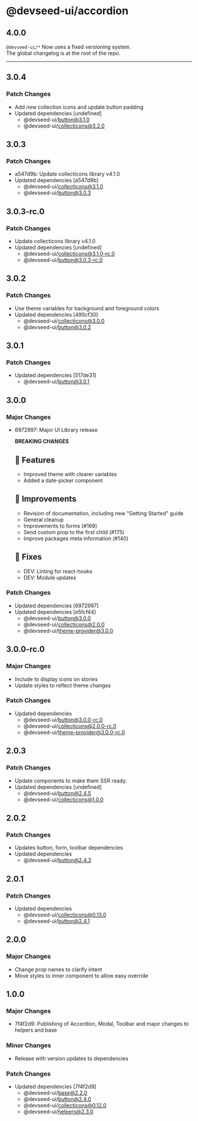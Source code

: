 # @devseed-ui/accordion

## 4.0.0

`@devseed-ui/*` Now uses a fixed versioning system.  
The global changelog is at the root of the repo.

----

## 3.0.4

### Patch Changes

- Add new collection icons and update button padding
- Updated dependencies [undefined]
  - @devseed-ui/button@3.1.0
  - @devseed-ui/collecticons@3.2.0

## 3.0.3

### Patch Changes

- a547d9b: Update collecticons library v4.1.0
- Updated dependencies [a547d9b]
  - @devseed-ui/collecticons@3.1.0
  - @devseed-ui/button@3.0.3

## 3.0.3-rc.0

### Patch Changes

- Update collecticons library v4.1.0
- Updated dependencies [undefined]
  - @devseed-ui/collecticons@3.1.0-rc.0
  - @devseed-ui/button@3.0.3-rc.0

## 3.0.2

### Patch Changes

- Use theme variables for background and foreground colors
- Updated dependencies [490cf30]
  - @devseed-ui/collecticons@3.0.0
  - @devseed-ui/button@3.0.2

## 3.0.1

### Patch Changes

- Updated dependencies [517de31]
  - @devseed-ui/button@3.0.1

## 3.0.0

### Major Changes

- 6972997: Major UI Library release

  **BREAKING CHANGES**

  ## 🎉 Features

  - Improved theme with clearer variables
  - Added a date-picker component

  ## 🚀 Improvements

  - Revision of documentation, including new "Getting Started" guide
  - General cleanup
  - Improvements to forms (#169)
  - Send custom prop to the first child (#175)
  - Improve packages meta information (#140)

  ## 🐛 Fixes

  - DEV: Linting for react-hooks
  - DEV: Module updates

### Patch Changes

- Updated dependencies [6972997]
- Updated dependencies [e5fcf44]
  - @devseed-ui/button@3.0.0
  - @devseed-ui/collecticons@2.0.0
  - @devseed-ui/theme-provider@3.0.0

## 3.0.0-rc.0

### Major Changes

- Include <CollecticonsGlobalStyle /> to display icons on stories
- Update styles to reflect theme changes

### Patch Changes

- Updated dependencies
  - @devseed-ui/button@3.0.0-rc.0
  - @devseed-ui/collecticons@2.0.0-rc.0
  - @devseed-ui/theme-provider@3.0.0-rc.0

## 2.0.3

### Patch Changes

- Update components to make them SSR ready.
- Updated dependencies [undefined]
  - @devseed-ui/button@2.4.5
  - @devseed-ui/collecticons@1.0.0

## 2.0.2

### Patch Changes

- Updates button, form, toolbar dependencies
- Updated dependencies
  - @devseed-ui/button@2.4.3

## 2.0.1

### Patch Changes

- Updated dependencies
  - @devseed-ui/collecticons@0.13.0
  - @devseed-ui/button@2.4.1

## 2.0.0

### Major Changes

- Change prop names to clarify intent
- Move styles to inner component to allow easy override

## 1.0.0

### Major Changes

- 7f4f2d9: Publishing of Accordion, Modal, Toolbar and major changes to helpers and base

### Minor Changes

- Release with version updates to dependencies

### Patch Changes

- Updated dependencies [7f4f2d9]
  - @devseed-ui/base@2.2.0
  - @devseed-ui/button@2.4.0
  - @devseed-ui/collecticons@0.12.0
  - @devseed-ui/helpers@2.3.0
